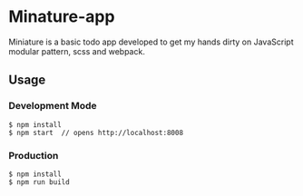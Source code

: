 # Minature-app

Miniature is a basic todo app developed to get my hands dirty on JavaScript modular pattern, scss and webpack.

## Usage

### Development Mode

```
$ npm install
$ npm start  // opens http://localhost:8008
```

### Production

```
$ npm install
$ npm run build
```
